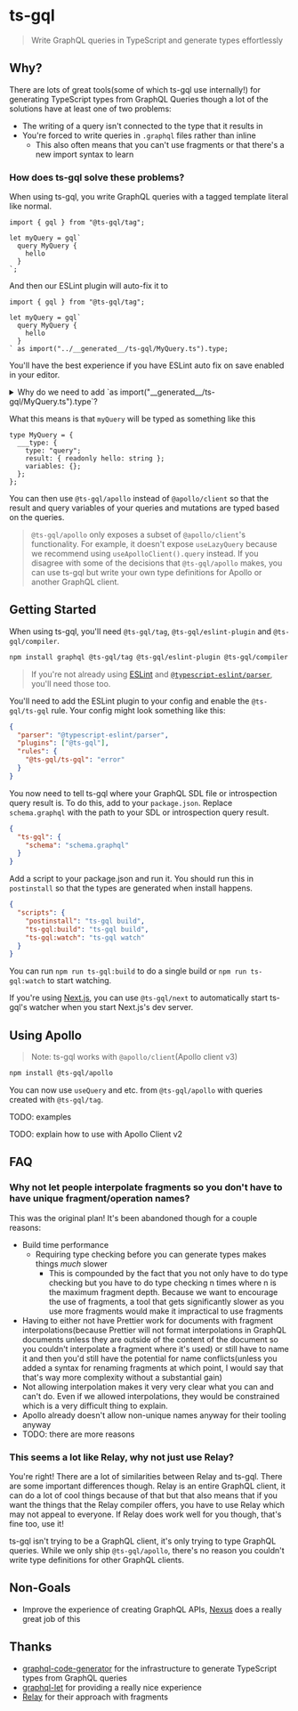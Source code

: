 # ts-gql

> Write GraphQL queries in TypeScript and generate types effortlessly

## Why?

There are lots of great tools(some of which ts-gql use internally!) for generating TypeScript types from GraphQL Queries though a lot of the solutions have at least one of two problems:

- The writing of a query isn't connected to the type that it results in
- You're forced to write queries in `.graphql` files rather than inline
  - This also often means that you can't use fragments or that there's a new import syntax to learn

### How does ts-gql solve these problems?

When using ts-gql, you write GraphQL queries with a tagged template literal like normal.

```tsx
import { gql } from "@ts-gql/tag";

let myQuery = gql`
  query MyQuery {
    hello
  }
`;
```

And then our ESLint plugin will auto-fix it to

```tsx
import { gql } from "@ts-gql/tag";

let myQuery = gql`
  query MyQuery {
    hello
  }
` as import("../__generated__/ts-gql/MyQuery.ts").type;
```

You'll have the best experience if you have ESLint auto fix on save enabled in your editor.

<details>

<summary>Why do we need to add `as import("__generated__/ts-gql/MyQuery.ts").type`?</summary>

TypeScript doesn't currently type tagged template literals with literal string types so there is no way to get the correct type based on the call so we have to add `as import("__generated__/ts-gql/MyQuery.ts").type` though there are [issues](https://github.com/microsoft/TypeScript/issues/16552) [discussing](https://github.com/microsoft/TypeScript/issues/31422) [it](https://github.com/microsoft/TypeScript/issues/33304) which would remove the need for this.

</details>

What this means is that `myQuery` will be typed as something like this

```tsx
type MyQuery = {
  ___type: {
    type: "query";
    result: { readonly hello: string };
    variables: {};
  };
};
```

You can then use `@ts-gql/apollo` instead of `@apollo/client` so that the result and query variables of your queries and mutations are typed based on the queries.

> `@ts-gql/apollo` only exposes a subset of `@apollo/client`'s functionality. For example, it doesn't expose `useLazyQuery` because we recommend using `useApolloClient().query` instead. If you disagree with some of the decisions that `@ts-gql/apollo` makes, you can use ts-gql but write your own type definitions for Apollo or another GraphQL client.

## Getting Started

When using ts-gql, you'll need `@ts-gql/tag`, `@ts-gql/eslint-plugin` and `@ts-gql/compiler`.

```bash
npm install graphql @ts-gql/tag @ts-gql/eslint-plugin @ts-gql/compiler
```

> If you're not already using [ESLint](https://eslint.org/) and [`@typescript-eslint/parser`](https://github.com/typescript-eslint/typescript-eslint), you'll need those too.

You'll need to add the ESLint plugin to your config and enable the `@ts-gql/ts-gql` rule. Your config might look something like this:

```json
{
  "parser": "@typescript-eslint/parser",
  "plugins": ["@ts-gql"],
  "rules": {
    "@ts-gql/ts-gql": "error"
  }
}
```

You now need to tell ts-gql where your GraphQL SDL file or introspection query result is. To do this, add to your `package.json`. Replace `schema.graphql` with the path to your SDL or introspection query result.

```json
{
  "ts-gql": {
    "schema": "schema.graphql"
  }
}
```

Add a script to your package.json and run it. You should run this in `postinstall` so that the types are generated when install happens.

```json
{
  "scripts": {
    "postinstall": "ts-gql build",
    "ts-gql:build": "ts-gql build",
    "ts-gql:watch": "ts-gql watch"
  }
}
```

You can run `npm run ts-gql:build` to do a single build or `npm run ts-gql:watch` to start watching.

If you're using [Next.js](https://nextjs.org/), you can use `@ts-gql/next` to automatically start ts-gql's watcher when you start Next.js's dev server.

## Using Apollo

> Note: ts-gql works with `@apollo/client`(Apollo client v3)

```bash
npm install @ts-gql/apollo
```

You can now use `useQuery` and etc. from `@ts-gql/apollo` with queries created with `@ts-gql/tag`.

TODO: examples

TODO: explain how to use with Apollo Client v2

## FAQ

### Why not let people interpolate fragments so you don't have to have unique fragment/operation names?

This was the original plan! It's been abandoned though for a couple reasons:

- Build time performance
  - Requiring type checking before you can generate types makes things _much_ slower
    - This is compounded by the fact that you not only have to do type checking but you have to do type checking n times where n is the maximum fragment depth. Because we want to encourage the use of fragments, a tool that gets significantly slower as you use more fragments would make it impractical to use fragments
- Having to either not have Prettier work for documents with fragment interpolations(because Prettier will not format interpolations in GraphQL documents unless they are outside of the content of the document so you couldn't interpolate a fragment where it's used) or still have to name it and then you'd still have the potential for name conflicts(unless you added a syntax for renaming fragments at which point, I would say that that's way more complexity without a substantial gain)
- Not allowing interpolation makes it very very clear what you can and can't do. Even if we allowed interpolations, they would be constrained which is a very difficult thing to explain.
- Apollo already doesn't allow non-unique names anyway for their tooling anyway
- TODO: there are more reasons

### This seems a lot like Relay, why not just use Relay?

You're right! There are a lot of similarities between Relay and ts-gql. There are some important differences though. Relay is an entire GraphQL client, it can do a lot of cool things because of that but that also means that if you want the things that the Relay compiler offers, you have to use Relay which may not appeal to everyone. If Relay does work well for you though, that's fine too, use it!

ts-gql isn't trying to be a GraphQL client, it's only trying to type GraphQL queries. While we only ship `@ts-gql/apollo`, there's no reason you couldn't write type definitions for other GraphQL clients.

## Non-Goals

- Improve the experience of creating GraphQL APIs, [Nexus](https://www.nexusjs.org/) does a really great job of this

## Thanks

- [graphql-code-generator](https://github.com/dotansimha/graphql-code-generator) for the infrastructure to generate TypeScript types from GraphQL queries
- [graphql-let](https://github.com/piglovesyou/graphql-let) for providing a really nice experience
- [Relay](https://github.com/facebook/relay) for their approach with fragments
